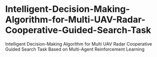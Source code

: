 # Intelligent-Decision-Making-Algorithm-for-Multi-UAV-Radar-Cooperative-Guided-Search-Task
Intelligent Decision-Making Algorithm for Multi UAV Radar Cooperative Guided Search Task Based on Multi-Agent Reinforcement Learning
